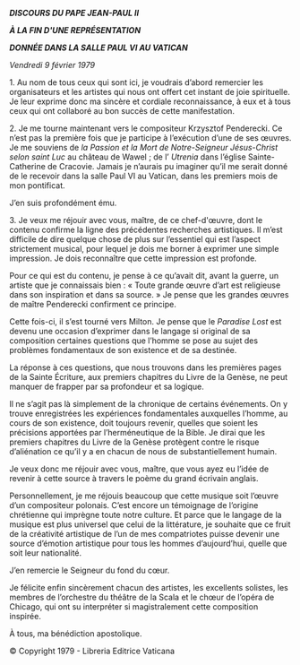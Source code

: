 ***DISCOURS DU PAPE JEAN-PAUL II***

***À LA FIN D'UNE REPRÉSENTATION***

***DONNÉE DANS LA SALLE PAUL VI AU VATICAN***

*Vendredi 9 février 1979*

1\. Au nom de tous ceux qui sont ici, je voudrais d’abord remercier les organisateurs et les artistes qui nous ont offert cet instant de joie spirituelle. Je leur exprime donc ma sincère et cordiale reconnaissance, à eux et à tous ceux qui ont collaboré au bon succès de cette manifestation.

2\. Je me tourne maintenant vers le compositeur Krzysztof Penderecki. Ce n’est pas la première fois que je participe à l’exécution d’une de ses œuvres. Je me souviens de *la Passion et la Mort de Notre-Seigneur Jésus-Christ selon saint Luc* au château de Wawel ; de l’ *Utrenia* dans l’église Sainte- Catherine de Cracovie. Jamais je n’aurais pu imaginer qu’il me serait donné de le recevoir dans la salle Paul VI au Vatican, dans les premiers mois de mon pontificat.

J’en suis profondément ému.

3\. Je veux me réjouir avec vous, maître, de ce chef-d'œuvre, dont le contenu confirme la ligne des précédentes recherches artistiques. Il m’est difficile de dire quelque chose de plus sur l’essentiel qui est l’aspect strictement musical, pour lequel je dois me borner à exprimer une simple impression. Je dois reconnaître que cette impression est profonde.

Pour ce qui est du contenu, je pense à ce qu’avait dit, avant la guerre, un artiste que je connaissais bien : « Toute grande œuvre d’art est religieuse dans son inspiration et dans sa source. » Je pense que les grandes œuvres de maître Penderecki confirment ce principe.

Cette fois-ci, il s’est tourné vers Milton. Je pense que le *Paradise Lost* est devenu une occasion d’exprimer dans le langage si original de sa composition certaines questions que l’homme se pose au sujet des problèmes fondamentaux de son existence et de sa destinée.

La réponse à ces questions, que nous trouvons dans les premières pages de la Sainte Écriture, aux premiers chapitres du Livre de la Genèse, ne peut manquer de frapper par sa profondeur et sa logique.

Il ne s’agit pas là simplement de la chronique de certains événements. On y trouve enregistrées les expériences fondamentales auxquelles l’homme, au cours de son existence, doit toujours revenir, quelles que soient les précisions apportées par l’herméneutique de la Bible. Je dirai que les premiers chapitres du Livre de la Genèse protègent contre le risque d’aliénation ce qu’il y a en chacun de nous de substantiellement humain.

Je veux donc me réjouir avec vous, maître, que vous ayez eu l’idée de revenir à cette source à travers le poème du grand écrivain anglais.

Personnellement, je me réjouis beaucoup que cette musique soit l’œuvre d’un compositeur polonais. C’est encore un témoignage de l’origine chrétienne qui imprègne toute notre culture. Et parce que le langage de la musique est plus universel que celui de la littérature, je souhaite que ce fruit de la créativité artistique de l’un de mes compatriotes puisse devenir une source d’émotion artistique pour tous les hommes d’aujourd’hui, quelle que soit leur nationalité.

J’en remercie le Seigneur du fond du cœur.

Je félicite enfin sincèrement chacun des artistes, les excellents solistes, les membres de l’orchestre du théâtre de la Scala et le chœur de l’opéra de Chicago, qui ont su interpréter si magistralement cette composition inspirée.

À tous, ma bénédiction apostolique.

© Copyright 1979 - Libreria Editrice Vaticana
